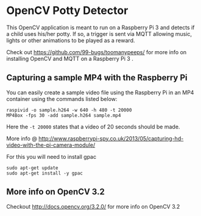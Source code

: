 # OpenCV Potty Detector

This OpenCV application is meant to run on a Raspberry Pi 3 and detects
if a child uses his/her potty. If so, a trigger is sent via MQTT allowing
music, lights or other animations to be played as a reward.

Check out https://github.com/99-bugs/toomanypeeps/ for more info on installing
OpenCV and MQTT on a Raspberry Pi 3 .

## Capturing a sample MP4 with the Raspberry Pi

You can easily create a sample video file using the Raspberry Pi in an MP4 container
using the commands listed below:

```shell
raspivid -o sample.h264 -w 640 -h 480 -t 20000
MP4Box -fps 30 -add sample.h264 sample.mp4
```

Here the `-t 20000` states that a video of 20 seconds should be made.

More info @ http://www.raspberrypi-spy.co.uk/2013/05/capturing-hd-video-with-the-pi-camera-module/

For this you will need to install gpac

```shell
sudo apt-get update
sudo apt-get install -y gpac
```

## More info on OpenCV 3.2

Checkout http://docs.opencv.org/3.2.0/ for more info on OpenCV 3.2
